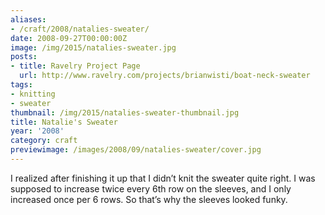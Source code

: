 ```yaml
---
aliases:
- /craft/2008/natalies-sweater/
date: 2008-09-27T00:00:00Z
image: /img/2015/natalies-sweater.jpg
posts:
- title: Ravelry Project Page
  url: http://www.ravelry.com/projects/brianwisti/boat-neck-sweater
tags:
- knitting
- sweater
thumbnail: /img/2015/natalies-sweater-thumbnail.jpg
title: Natalie's Sweater
year: '2008'
category: craft
previewimage: /images/2008/09/natalies-sweater/cover.jpg
---
```

I realized after finishing it up that I didn’t knit the sweater quite right. I was supposed to increase twice every 6th row on the sleeves, and I only increased once per 6 rows. So that’s why the sleeves looked funky.

